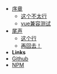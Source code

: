 - [序章](/)
    * [这个不太行](dir1/t.md)
    * [vue兼容测试](dir1/vue-test.md)
- [尾声](/)
    * [这个行](dir2/e.md)
    * [再回去！]()
- **Links**
- [Github](https://github.com/jhildenbiddle/docsify-themeable)
- [NPM](https://www.npmjs.com/package/docsify-themeable)
